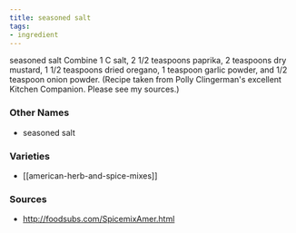 ```yaml
---
title: seasoned salt
tags:
- ingredient
---
```

seasoned salt Combine 1 C salt, 2 1/2 teaspoons paprika, 2 teaspoons dry mustard, 1 1/2 teaspoons dried oregano, 1 teaspoon garlic powder, and 1/2 teaspoon onion powder. (Recipe taken from Polly Clingerman's excellent Kitchen Companion. Please see my sources.)

### Other Names

* seasoned salt

### Varieties

* [[american-herb-and-spice-mixes]]

### Sources
* http://foodsubs.com/SpicemixAmer.html
